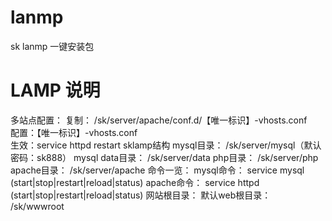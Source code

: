# lanmp
sk lanmp 一键安装包



# LAMP 说明

多站点配置：
复制： /sk/server/apache/conf.d/【唯一标识】-vhosts.conf   
配置：【唯一标识】-vhosts.conf      
生效：service httpd restart
sklamp结构
     mysql目录： /sk/server/mysql（默认密码：sk888）
     mysql data目录： /sk/server/data
       php目录： /sk/server/php
    apache目录： /sk/server/apache
命令一览：
 mysql命令： service mysql (start|stop|restart|reload|status)
apache命令： service httpd (start|stop|restart|reload|status)
网站根目录：
默认web根目录： /sk/wwwroot

